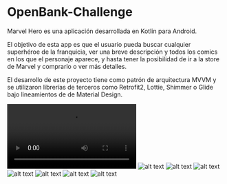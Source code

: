 # OpenBank-Challenge

Marvel Hero es una aplicación desarrollada en Kotlin para Android.

El objetivo de esta app es que el usuario pueda buscar cualquier superhéroe de la franquicia, ver una breve descripción y todos los comics en los que el personaje aparece, y hasta tener la posibilidad de ir a la store de Marvel y comprarlo o ver más detalles.

El desarrollo de este proyecto tiene como patrón de arquitectura MVVM y se utilizaron librerías de terceros como Retrofit2, Lottie, Shimmer o Glide bajo lineamientos de de Material Design. 

![alt text](https://github.com/nestor1989/OpenBank-Challenge/blob/main/ScreenShots/demo.mp4)
![alt text](https://github.com/nestor1989/OpenBank-Challenge/blob/main/ScreenShots/intro.jpeg)
![alt text](https://github.com/nestor1989/OpenBank-Challenge/blob/main/ScreenShots/main.jpeg)
![alt text](https://github.com/nestor1989/OpenBank-Challenge/blob/main/ScreenShots/hulk-search.jpeg)
![alt text](https://github.com/nestor1989/OpenBank-Challenge/blob/main/ScreenShots/hulk-details.jpeg)
![alt text](https://github.com/nestor1989/OpenBank-Challenge/blob/main/ScreenShots/dialog-comic.jpeg)
![alt text](https://github.com/nestor1989/OpenBank-Challenge/blob/main/ScreenShots/comic-details.jpeg)
![alt text](https://github.com/nestor1989/OpenBank-Challenge/blob/main/ScreenShots/buy-comic.jpeg)

